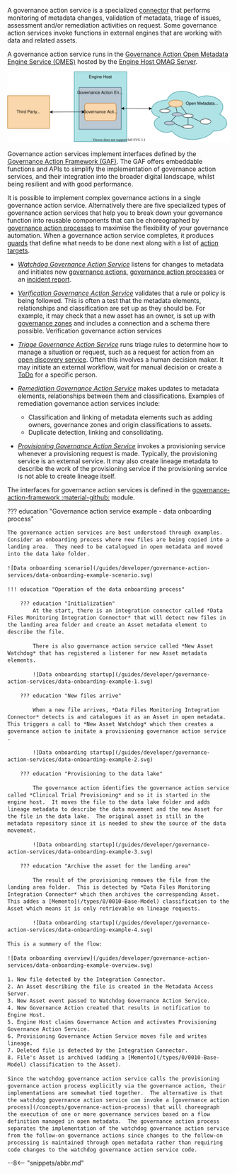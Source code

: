 <!-- SPDX-License-Identifier: CC-BY-4.0 -->
<!-- Copyright Contributors to the ODPi Egeria project 2020. -->

A governance action service is a specialized [connector](/concepts/connector) that performs monitoring of metadata changes, validation of metadata, triage of issues, assessment and/or remediation activities on request.  Some governance action services invoke functions in external engines that are working with data and related assets.

A governance action service runs in the [Governance Action Open Metadata Engine Service (OMES)](/services/omes/governance-action) hosted by the [Engine Host OMAG Server](/concepts/engine-host).

![Governance Action Service](/connectors/governance-action/governance-action-service.svg)

Governance action services implement interfaces defined by the [Governance Action Framework (GAF)](/frameworks/gaf/overview). The GAF offers embeddable functions and APIs to simplify the implementation of governance action services, and their integration into the broader digital landscape, whilst being resilient and with good performance.

It is possible to implement complex governance actions in a single governance action service.  Alternatively there are five specialized types of governance action services that help you to break down your governance function into reusable components that can be choreographed by [governance action processes](/concepts/governance-action-process) to maximise the flexibility of your governance automation.  When a governance action service completes, it produces [guards](/concepts/guard) that define what needs to be done next along with a list of [action targets](/concepts/action-target).
  
* *[Watchdog Governance Action Service](/guides/developer/governance-action-services/overview/#watchdog-context-methods)* listens for changes to metadata and initiates new [governance actions](/concepts/governance-action), [governance action processes](/concepts/governance-action-process) or an [incident report](/concepts/incident-report).
  
* *[Verification Governance Action Service](/guides/developer/governance-action-services/overview/#verification-context-methods)* validates that a rule or policy is being followed.  This is often a test that the metadata elements, relationships and classification are set up as they should be.  For example, it may check that a new asset has an owner, is set up with [governance zones](/concepts/governance-zone) and includes a connection and a schema there possible.  Verification governance action services 
  
* *[Triage Governance Action Service](/guides/developer/governance-action-services/overview/#triage-context-methods)* runs triage rules to determine how to manage a situation or request, such as a request for action from an [open discovery service](/guides/developer/open-discovery-services/overview). Often this involves a human decision maker.   It may initiate an external workflow, wait for manual decision or create a [ToDo](/concepts/to-do) for a specific person.
  
* *[Remediation Governance Action Service](/guides/developer/governance-action-services/overview/#remediation-context-methods)* makes updates to metadata elements, relationships between them and classifications. Examples of remediation governance action services include:
  
    * Classification and linking of metadata elements such as adding owners, governance zones and origin classifications to assets.
    * Duplicate detection, linking and consolidating.

* *[Provisioning Governance Action Service](/guides/developer/governance-action-services/overview/#provisioning-governance-action-service)*  invokes a provisioning service whenever a provisioning request is made.  Typically, the provisioning service is an external service.  It may also create lineage metadata to describe the work of the provisioning service if the provisioning service is not able to create lineage itself.

The interfaces for governance action services is defined in the [governance-action-framework :material-github:](https://github.com/odpi/egeria/tree/master/open-metadata-implementation/frameworks/governance-action-framework) module.

??? education "Governance action service example - data onboarding process"

    The governance action services are best understood through examples.  Consider an onboarding process where new files are being copied into a landing area.  They need to be catalogued in open metadata and moved into the data lake folder.

    ![Data onboarding scenario](/guides/developer/governance-action-services/data-onboarding-example-scenario.svg)

    !!! education "Operation of the data onboarding process"
        
        ??? education "Initialization"
            At the start, there is an integration connector called *Data Files Monitoring Integration Connector* that will detect new files in the landing area folder and create an Asset metadata element to describe the file.

            There is also governance action service called *New Asset Watchdog* that has registered a listener for new Asset metadata elements.

            ![Data onboarding startup](/guides/developer/governance-action-services/data-onboarding-example-1.svg)

        ??? education "New files arrive"

            When a new file arrives, *Data Files Monitoring Integration Connector* detects is and catalogues it as an Asset in open metadata.  This triggers a call to *New Asset Watchdog* which then creates a governance action to initate a provisioning governance action service .

            ![Data onboarding startup](/guides/developer/governance-action-services/data-onboarding-example-2.svg)

        ??? education "Provisioning to the data lake"

            The governance action identifies the governance action service called *Clinical Trial Provisioning* and so it is started in the engine host.  It moves the file to the data lake folder and adds lineage metadata to describe the data movement and the new Asset for the file in the data lake.  The original asset is still in the metadata repository since it is needed to show the source of the data movement.

            ![Data onboarding startup](/guides/developer/governance-action-services/data-onboarding-example-3.svg)

        ??? education "Archive the asset for the landing area"

            The result of the provisioning removes the file from the landing area folder.  This is detected by *Data Files Monitoring Integration Connector* which then archives the corresponding Asset.  This addes a [Memento](/types/0/0010-Base-Model) classification to the Asset which means it is only retrievable on lineage requests.

            ![Data onboarding startup](/guides/developer/governance-action-services/data-onboarding-example-4.svg)

    This is a summary of the flow:
    
    ![Data onboarding overview](/guides/developer/governance-action-services/data-onboarding-example-overview.svg)

    1. New file detected by the Integration Connector.
    2. An Asset describing the file is created in the Metadata Access Server.
    3. New Asset event passed to Watchdog Governance Action Service.
    4. New Governance Action created that results in notification to Engine Host.
    5. Engine Host claims Governance Action and activates Provisioning Governance Action Service.
    6. Provisioning Governance Action Service moves file and writes lineage.
    7. Deleted file is detected by the Integration Connector.
    8. File's Asset is archived (adding a [Memento](/types/0/0010-Base-Model) classification to the Asset).

    Since the watchdog governance action service calls the provisioning governance action process explicitly via the governance action, their implementations are somewhat tied together.  The alternative is that the watchdog governance action service can invoke a [governance action process](/concepts/governance-action-process) that will choreograph the execution of one or more governance services based on a flow definition managed in open metadata.  The governance action process separates the implementation of the watchdog governance action service from the follow-on governance actions since changes to the follow-on processing is maintained through open metadata rather than requiring code changes to the watchdog governance action service code.
  
--8<-- "snippets/abbr.md"